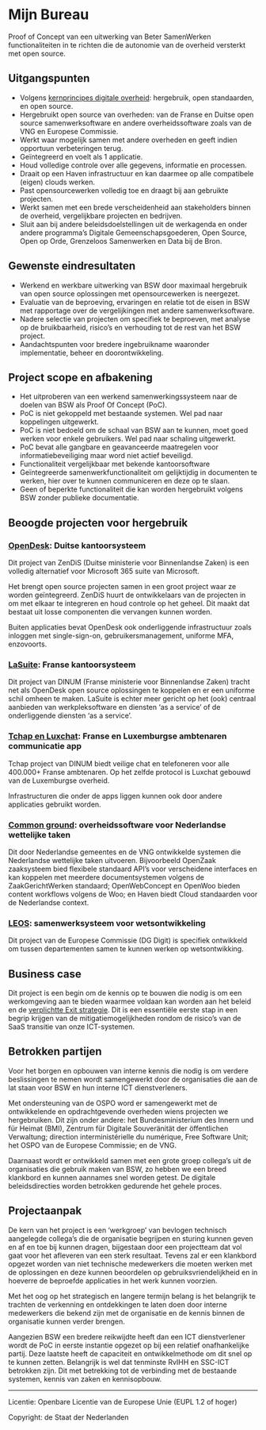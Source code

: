# Mijn Bureau

Proof of Concept van een uitwerking van Beter SamenWerken functionaliteiten 
in te richten die de autonomie van de overheid versterkt met open source.

## Uitgangspunten

* Volgens [kernprincipes digitale overheid](https://www.rijksoverheid.nl/documenten/rapporten/2023/12/22/geactualiseerde-werkagenda-waardengedreven-digitaliseren-2024):
  hergebruik, open standaarden, en open source.
* Hergebruikt open source van overheden: van de Franse en Duitse open source
  samenwerksoftware en andere overheidssoftware zoals van de VNG en
  Europese Commissie.
* Werkt waar mogelijk samen met andere overheden en geeft indien opportuun
  verbeteringen terug.
* Geïntegreerd en voelt als 1 applicatie.
* Houd volledige controle over alle gegevens, informatie en processen.
* Draait op een Haven infrastructuur en kan daarmee op alle compatibele
  (eigen) clouds werken.
* Past opensourcewerken volledig toe en draagt bij aan gebruikte projecten.
* Werkt samen met een brede verscheidenheid aan stakeholders binnen de
  overheid, vergelijkbare projecten en bedrijven.
* Sluit aan bij andere beleidsdoelstellingen uit de werkagenda en onder andere
  programma’s Digitale Gemeenschapsgoederen, Open Source, Open op Orde,
  Grenzeloos Samenwerken en Data bij de Bron.

## Gewenste eindresultaten

* Werkend en werkbare uitwerking van BSW door maximaal hergebruik van
  open source oplossingen met opensourcewerken is neergezet.
* Evaluatie van de beproeving, ervaringen en relatie tot de eisen in BSW met
  rapportage over de vergelijkingen met andere samenwerksoftware.
* Nadere selectie van projecten om specifiek te beproeven, met analyse op de
  bruikbaarheid, risico’s en verhouding tot de rest van het BSW project.
* Aandachtspunten voor bredere ingebruikname waaronder implementatie,
  beheer en doorontwikkeling.

## Project scope en afbakening
* Het uitproberen van een werkend samenwerkingssysteem naar de doelen van
  BSW als Proof Of Concept (PoC).
* PoC is niet gekoppeld met bestaande systemen. Wel pad naar koppelingen
  uitgewerkt.
* PoC is niet bedoeld om de schaal van BSW aan te kunnen, moet goed werken
  voor enkele gebruikers. Wel pad naar schaling uitgewerkt.
* PoC bevat alle gangbare en geavanceerde maatregelen voor
  informatiebeveiliging maar word niet actief beveiligd.
* Functionaliteit vergelijkbaar met bekende kantoorsoftware
* Geïntegreerde samenwerkfunctionaliteit om gelijktijdig in documenten te
  werken, hier over te kunnen communiceren en deze op te slaan.
* Geen of beperkte functionaliteit die kan worden hergebruikt
  volgens BSW zonder publieke documentatie.

## Beoogde projecten voor hergebruik

### [OpenDesk](https://gitlab.opencode.de/bmi/opendesk/info): Duitse kantoorsysteem

Dit project van ZenDiS (Duitse ministerie voor Binnenlandse Zaken) is een volledig
alternatief voor Microsoft 365 suite van Microsoft.

Het brengt open source projecten samen in een groot project waar ze worden
geïntegreerd. ZenDiS huurt de ontwikkelaars van de projecten in om met elkaar te
integreren en houd controle op het geheel. Dit maakt dat bestaat uit losse
componenten die vervangen kunnen worden.

Buiten applicaties bevat OpenDesk ook onderliggende infrastructuur zoals inloggen
met single-sign-on, gebruikersmanagement, uniforme MFA, enzovoorts.

### [LaSuite](http://lasuite.numerique.gouv.fr/): Franse kantoorsysteem

Dit project van DINUM (Franse ministerie voor Binnenlandse Zaken) tracht net als
OpenDesk open source oplossingen te koppelen en er een uniforme schil omheen
te maken. LaSuite is echter meer gericht op het (ook) centraal aanbieden van
werkpleksoftware en diensten ‘as a service’ of de onderliggende diensten ‘as a
service’.

### [Tchap en Luxchat](https://vng.nl/rubrieken/onderwerpen/common-ground): Franse en Luxemburgse ambtenaren communicatie app

Tchap project van DINUM biedt veilige chat en telefoneren voor alle 400.000+
Franse ambtenaren. Op het zelfde protocol is Luxchat gebouwd van de
Luxemburgse overheid.

Infrastructuren die onder de apps liggen kunnen ook door andere applicaties
gebruikt worden.

### [Common ground](https://vng.nl/rubrieken/onderwerpen/common-ground): overheidssoftware voor Nederlandse wettelijke taken

Dit door Nederlandse gemeentes en de VNG ontwikkelde systemen die
Nederlandse wettelijke taken uitvoeren. Bijvoorbeeld OpenZaak zaaksysteem bied
flexibele standaard API’s voor verscheidene interfaces en kan koppelen met
meerdere documentsystemen volgens de ZaakGerichtWerken standaard;
OpenWebConcept en OpenWoo bieden content workflows volgens de Woo; en
Haven biedt Cloud standaarden voor de Nederlandse context.

### [LEOS](https://joinup.ec.europa.eu/collection/justice-law-and-security/solution/leos-open-source-software-editing-legislation): samenwerksysteem voor wetsontwikkeling

Dit project van de Europese Commissie (DG Digit) is specifiek ontwikkeld om
tussen departementen samen te kunnen werken op wetsontwikking.

## Business case

Dit project is een begin om de kennis op te bouwen die nodig is om een
werkomgeving aan te bieden waarmee voldaan kan worden aan het beleid en de
[verplichtte Exit strategie](https://open.overheid.nl/documenten/ronl-734f947ec6465e4f75a56bed82fe64a1135f71a8/pdf). Dit is een essentiële eerste stap in een begrip krijgen
van de mitigatiemogelijkheden rondom de risico’s van de SaaS transitie van onze
ICT-systemen.

## Betrokken partijen

Voor het borgen en opbouwen van interne kennis die nodig is om verdere
beslissingen te nemen wordt samengewerkt door de organisaties die aan de lat
staan voor BSW en hun interne ICT dienstverleners.

Met ondersteuning van de OSPO word er samengewerkt met de ontwikkelende en
opdrachtgevende overheden wiens projecten we hergebruiken. Dit zijn onder
andere: het Bundesministerium des Innern und für Heimat (BMI), Zentrum für
Digitale Souveränität der öffentlichen Verwaltung; direction interministérielle du
numérique, Free Software Unit; het OSPO van de Europese Commissie; en de
VNG.

Daarnaast wordt er ontwikkeld samen met een grote groep collega’s uit de
organisaties die gebruik maken van BSW, zo hebben we een breed klankbord en
kunnen aannames snel worden getest. De digitale beleidsdirecties worden
betrokken gedurende het gehele proces.

## Projectaanpak

De kern van het project is een ‘werkgroep’ van bevlogen technisch aangelegde
collega’s die de organisatie begrijpen en sturing kunnen geven en af en toe bij
kunnen dragen, bijgestaan door een projectteam dat vol gaat voor het afleveren
van een sterk resultaat. Tevens zal er een klankbord opgezet worden van niet
technische medewerkers die moeten werken met de oplossingen en deze kunnen
beoordelen op gebruiksvriendelijkheid en in hoeverre de beproefde applicaties in
het werk kunnen voorzien.

Met het oog op het strategisch en langere termijn belang is het belangrijk te
trachten de verkenning en ontdekkingen te laten doen door interne medewerkers
die bekend zijn met de organisatie en de kennis binnen de organisatie kunnen
verder brengen.

Aangezien BSW een bredere reikwijdte heeft dan een ICT dienstverlener wordt de
PoC in eerste instantie opgezet op bij een relatief onafhankelijke partij. Deze
laatste heeft de capaciteit en ontwikkelmethode om dit snel op te kunnen zetten.
Belangrijk is wel dat tenminste RvIHH en SSC-ICT betrokken zijn. Dit met
betrekking tot de verbinding met de bestaande systemen, kennis van zaken en
kennisopbouw.

***

Licentie: Openbare Licentie van de Europese Unie (EUPL 1.2 of hoger)

Copyright: de Staat der Nederlanden
